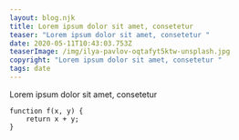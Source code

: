 ```yaml
---
layout: blog.njk
title: Lorem ipsum dolor sit amet, consetetur
teaser: "Lorem ipsum dolor sit amet, consetetur "
date: 2020-05-11T10:43:03.753Z
teaserImage: /img/ilya-pavlov-oqtafyt5ktw-unsplash.jpg
copyright: "Lorem ipsum dolor sit amet, consetetur "
tags: date
---
```

Lorem ipsum dolor sit amet, consetetur

```
function f(x, y) {
    return x + y;
}
```